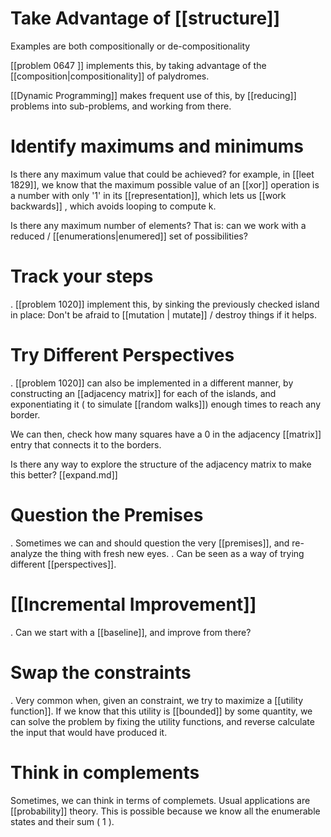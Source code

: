 # Take Advantage of [[structure]]

Examples are both compositionally or de-compositionality

[[problem 0647 ]] implements this, by taking advantage of the [[composition|compositionality]] of palydromes.

[[Dynamic Programming]] makes frequent use of this, by [[reducing]] problems into sub-problems, and working from there.

# Identify maximums and minimums

Is there any maximum value that could be achieved? for example, in [[leet 1829]], we know that the  maximum possible value of an [[xor]] operation is a number with only '1' in its [[representation]], which lets us [[work backwards]] , which avoids looping to compute k.

Is there any maximum number of elements? That is: can we work with a reduced / [[enumerations|enumered]] set of possibilities?

# Track your steps

. [[problem 1020]] implement this, by sinking the previously checked island in place: Don't be afraid to [[mutation | mutate]] / destroy things
    if it helps.

# Try Different Perspectives

. [[problem 1020]] can also be implemented in a different manner, by constructing an [[adjacency matrix]] for each of the islands, and exponentiating it ( to simulate [[random walks]]) enough times to reach any border.

We can then, check how many squares have a 0 in the adjacency [[matrix]] entry that connects it to the borders.

Is there any way to explore the structure of the adjacency matrix to make this better? [[expand.md]]

# Question the Premises

. Sometimes we can and should question the very [[premises]], and re-analyze the thing with fresh new eyes.
. Can be seen as a way of trying different [[perspectives]].

# [[Incremental Improvement]]

. Can we start with a [[baseline]], and improve from there?

# Swap the constraints

. Very common when, given an constraint, we try to maximize a [[utility function]]. If we know that this utility is [[bounded]] by some quantity, we can solve the problem by fixing the utility functions, and reverse calculate the input that would have produced it.

# Think in complements

Sometimes, we can think in terms of complemets. Usual applications are [[probability]] theory. This is possible because we know all the enumerable states and their sum ( 1 ).
